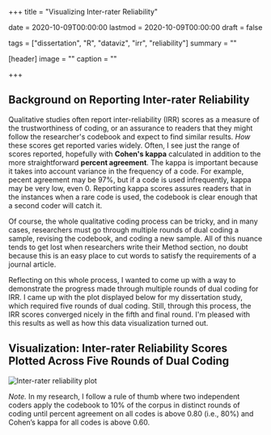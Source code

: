 +++
title = "Visualizing Inter-rater Reliability"

date = 2020-10-09T00:00:00
lastmod = 2020-10-09T00:00:00
draft = false

tags = ["dissertation", "R", "dataviz", "irr", "reliability"]
summary = ""

[header]
image = ""
caption = ""

+++

## Background on Reporting Inter-rater Reliability

Qualitative studies often report inter-reliability (IRR) scores as a measure of the trustworthiness of coding, or an assurance to readers that they might follow the researcher's codebook and expect to find similar results. *How* these scores get reported varies widely. Often, I see just the range of scores reported, hopefully with **Cohen's kappa** calculated in addition to the more straightforward **percent agreement**. The kappa is important because it takes into account variance in the frequency of a code. For example, pecent agreement may be 97%, but if a code is used infrequently, kappa may be very low, even 0. Reporting kappa scores assures readers that in the instances when a rare code is used, the codebook is clear enough that a second coder will catch it.

Of course, the whole qualitative coding process can be tricky, and in many cases, researchers must go through multiple rounds of dual coding a sample, revising the codebook, and coding a new sample. All of this nuance tends to get lost when researchers write their Method section, no doubt because this is an easy place to cut words to satisfy the requirements of a journal article.

Reflecting on this whole process, I wanted to come up with a way to demonstrate the progress made through multiple rounds of dual coding for IRR. I came up with the plot displayed below for my dissertation study, which required five rounds of dual coding. Still, through this process, the IRR scores converged nicely in the fifth and final round. I'm pleased with this results as well as how this data visualization turned out.

## Visualization: Inter-rater Reliability Scores Plotted Across Five Rounds of Dual Coding

![Inter-rater reliability plot](/img/irr-comparison-plot.png)

*Note.* In my research, I follow a rule of thumb where two independent coders apply the codebook to 10% of the corpus in distinct rounds of coding until percent agreement on all codes is above 0.80 (i.e., 80%) and Cohen’s kappa for all codes is above 0.60.
